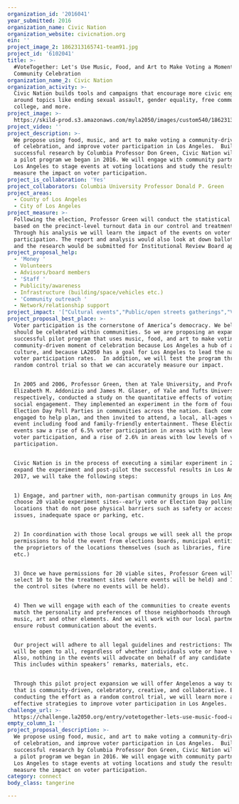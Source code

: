 ```yaml
---
organization_id: '2016041'
year_submitted: 2016
organization_name: Civic Nation
organization_website: civicnation.org
ein: ''
project_image_2: 1862313165741-team91.jpg
project_id: '6102041'
title: >-
  #VoteTogether: Let's Use Music, Food, and Art to Make Voting a Moment of
  Community Celebration
organization_name_2: Civic Nation
organization_activity: >-
  Civic Nation builds tools and campaigns that encourage more civic engagement
  around topics like ending sexual assault, gender equality, free community
  college, and more.
project_image: >-
  https://skild-prod.s3.amazonaws.com/myla2050/images/custom540/1862313165741-team91.jpg
project_video: ''
project_description: >-
  We propose using food, music, and art to make voting a community-driven moment
  of celebration, and improve voter participation in Los Angeles.  Building on
  successful research by Columbia Professor Don Green, Civic Nation will expand
  a pilot program we began in 2016. We will engage with community partners in
  Los Angeles to stage events at voting locations and study the results to
  measure the impact on voter participation.
project_is_collaboration: 'Yes'
project_collaborators: Columbia University Professor Donald P. Green
project_areas:
  - County of Los Angeles
  - City of Los Angeles
project_measure: >-
  Following the election, Professor Green will conduct the statistical analysis
  based on the precinct-level turnout data in our control and treatment sites. 
  Through his analysis we will learn the impact of the events on voter
  participation. The report and analysis would also look at down ballot voting
  and the research would be submitted for Institutional Review Board approval.
project_proposal_help:
  - 'Money '
  - Volunteers
  - Advisors/board members
  - 'Staff '
  - Publicity/awareness
  - Infrastructure (building/space/vehicles etc.)
  - 'Community outreach '
  - Network/relationship support
project_impact: '["Cultural events","Public/open streets gatherings","Voting rates"]'
project_proposal_best_place: >-
  Voter participation is the cornerstone of America’s democracy. We believe that
  should be celebrated within communities. So we are proposing an expansion of a
  successful pilot program that uses music, food, and art to make voting a
  community-driven moment of celebration because Los Angeles a hub of art and
  culture, and because LA2050 has a goal for Los Angeles to lead the nation in
  voter participation rates.  In addition, we will test the program through a
  random control trial so that we can accurately measure our impact. 


  In 2005 and 2006, Professor Green, then at Yale University, and Professors
  Elizabeth M. Addonizio and James M. Glaser, of Yale and Tufts University,
  respectively, conducted a study on the quantitative effects of voting as a
  social engagement. They implemented an experiment in the form of fourteen
  Election Day Poll Parties in communities across the nation. Each community was
  engaged to help plan, and then invited to attend, a local, all-ages voting
  event including food and family-friendly entertainment. These Election Day
  events saw a rise of 6.5% voter participation in areas with high levels of
  voter participation, and a rise of 2.6% in areas with low levels of voter
  participation.  


  Civic Nation is in the process of executing a similar experiment in 2016. To
  expand the experiment and post-pilot the successful results in Los Angeles in
  2017, we will take the following steps: 


  1) Engage, and partner with, non-partisan community groups in Los Angeles to
  choose 20 viable experiment sites--early vote or Election Day polling
  locations that do not pose physical barriers such as safety or accessibility
  issues, inadequate space or parking, etc. 


  2) In coordination with those local groups we will seek all the proper
  permissions to hold the event from elections boards, municipal entities and
  the proprietors of the locations themselves (such as libraries, fire houses
  etc.)


  3) Once we have permissions for 20 viable sites, Professor Green will randomly
  select 10 to be the treatment sites (where events will be held) and 10 to be
  the control sites (where no events will be held). 


  4) Then we will engage with each of the communities to create events that
  match the personality and preferences of those neighborhoods through food,
  music, art and other elements. And we will work with our local partners to
  ensure robust communication about the events.


  Our project will adhere to all legal guidelines and restrictions: The events
  will be open to all, regardless of whether individuals vote or have voted.
  Also, nothing in the events will advocate on behalf of any candidate or party.
  This includes within speakers’ remarks, materials, etc.


  Through this pilot project expansion we will offer Angelenos a way to vote
  that is community-driven, celebratory, creative, and collaborative. By
  conducting the effort as a random control trial, we will learn more about
  effective strategies to improve voter participation in Los Angeles.
challenge_url: >-
  https://challenge.la2050.org/entry/votetogether-lets-use-music-food-and-art-to-make-voting-a-moment-of-community-celebration
empty_column_1: ''
project_proposal_description: >-
  We propose using food, music, and art to make voting a community-driven moment
  of celebration, and improve voter participation in Los Angeles.  Building on
  successful research by Columbia Professor Don Green, Civic Nation will expand
  a pilot program we began in 2016. We will engage with community partners in
  Los Angeles to stage events at voting locations and study the results to
  measure the impact on voter participation.
category: connect
body_class: tangerine

---
```

